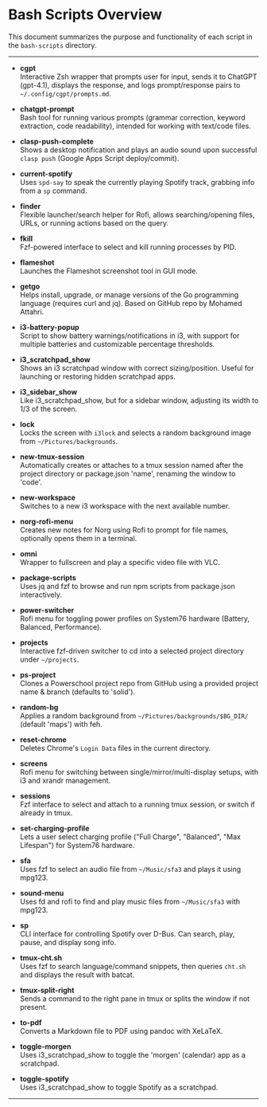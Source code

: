 # Bash Scripts Overview

This document summarizes the purpose and functionality of each script in the `bash-scripts` directory.

---

- **cgpt**  
  Interactive Zsh wrapper that prompts user for input, sends it to ChatGPT (gpt-4.1), displays the response, and logs prompt/response pairs to `~/.config/cgpt/prompts.md`.

- **chatgpt-prompt**  
  Bash tool for running various prompts (grammar correction, keyword extraction, code readability), intended for working with text/code files.

- **clasp-push-complete**  
  Shows a desktop notification and plays an audio sound upon successful `clasp push` (Google Apps Script deploy/commit).

- **current-spotify**  
  Uses `spd-say` to speak the currently playing Spotify track, grabbing info from a `sp` command.

- **finder**  
  Flexible launcher/search helper for Rofi, allows searching/opening files, URLs, or running actions based on the query.

- **fkill**  
  Fzf-powered interface to select and kill running processes by PID.

- **flameshot**  
  Launches the Flameshot screenshot tool in GUI mode.

- **getgo**  
  Helps install, upgrade, or manage versions of the Go programming language (requires curl and jq). Based on GitHub repo by Mohamed Attahri.

- **i3-battery-popup**  
  Script to show battery warnings/notifications in i3, with support for multiple batteries and customizable percentage thresholds.

- **i3_scratchpad_show**  
  Shows an i3 scratchpad window with correct sizing/position. Useful for launching or restoring hidden scratchpad apps.

- **i3_sidebar_show**  
  Like i3_scratchpad_show, but for a sidebar window, adjusting its width to 1/3 of the screen.

- **lock**  
  Locks the screen with `i3lock` and selects a random background image from `~/Pictures/backgrounds`.

- **new-tmux-session**  
  Automatically creates or attaches to a tmux session named after the project directory or package.json 'name', renaming the window to 'code'.

- **new-workspace**  
  Switches to a new i3 workspace with the next available number.

- **norg-rofi-menu**  
  Creates new notes for Norg using Rofi to prompt for file names, optionally opens them in a terminal.

- **omni**  
  Wrapper to fullscreen and play a specific video file with VLC.

- **package-scripts**  
  Uses jq and fzf to browse and run npm scripts from package.json interactively.

- **power-switcher**  
  Rofi menu for toggling power profiles on System76 hardware (Battery, Balanced, Performance).

- **projects**  
  Interactive fzf-driven switcher to cd into a selected project directory under `~/projects`.

- **ps-project**  
  Clones a Powerschool project repo from GitHub using a provided project name & branch (defaults to 'solid').

- **random-bg**  
  Applies a random background from `~/Pictures/backgrounds/$BG_DIR/` (default 'maps') with feh.

- **reset-chrome**  
  Deletes Chrome's `Login Data` files in the current directory.

- **screens**  
  Rofi menu for switching between single/mirror/multi-display setups, with i3 and xrandr management.

- **sessions**  
  Fzf interface to select and attach to a running tmux session, or switch if already in tmux.

- **set-charging-profile**  
  Lets a user select charging profile ("Full Charge", "Balanced", "Max Lifespan") for System76 hardware.

- **sfa**  
  Uses fzf to select an audio file from `~/Music/sfa3` and plays it using mpg123.

- **sound-menu**  
  Uses fd and rofi to find and play music files from `~/Music/sfa3` with mpg123.

- **sp**  
  CLI interface for controlling Spotify over D-Bus. Can search, play, pause, and display song info.

- **tmux-cht.sh**  
  Uses fzf to search language/command snippets, then queries `cht.sh` and displays the result with batcat.

- **tmux-split-right**  
  Sends a command to the right pane in tmux or splits the window if not present.

- **to-pdf**  
  Converts a Markdown file to PDF using pandoc with XeLaTeX.

- **toggle-morgen**  
  Uses i3_scratchpad_show to toggle the 'morgen' (calendar) app as a scratchpad.

- **toggle-spotify**  
  Uses i3_scratchpad_show to toggle Spotify as a scratchpad.

---
